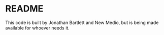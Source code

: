 # README

This code is built by Jonathan Bartlett and New Medio,
but is being made available for whoever needs it.
